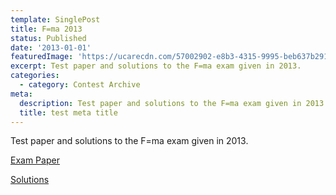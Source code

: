 ```yaml
---
template: SinglePost
title: F=ma 2013
status: Published
date: '2013-01-01'
featuredImage: 'https://ucarecdn.com/57002902-e8b3-4315-9995-beb637b29128/'
excerpt: Test paper and solutions to the F=ma exam given in 2013.
categories:
  - category: Contest Archive
meta:
  description: Test paper and solutions to the F=ma exam given in 2013.
  title: test meta title
---
```

Test paper and solutions to the F=ma exam given in 2013.

[Exam Paper](https://aapt.org/physicsteam/2014/upload/exam1-2013-1-6-unlocked.pdf)

[Solutions](https://aapt.org/physicsteam/2014/upload/exam1-2013-solutions.pdf)